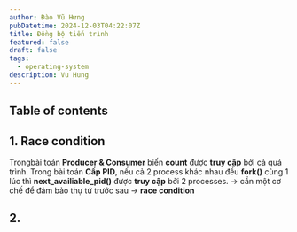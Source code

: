```yaml
---
author: Đào Vũ Hưng
pubDatetime: 2024-12-03T04:22:07Z
title: Đồng bộ tiến trình
featured: false
draft: false
tags:
  - operating-system
description: Vu Hung
---
```

## Table of contents
## 1. Race condition
Trongbài toán **Producer & Consumer** biến **count** được **truy cập** bởi cả quá trình. Trong bài toán **Cấp PID**, nếu cả 2 process khác nhau đều **fork()** cùng 1 lúc thì **next_availiable_pid()** được **truy cập** bởi 2 processes.
-> cần một cơ chế để đảm bảo thự tứ trước sau -> **race condition**

## 2.